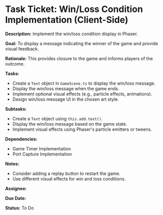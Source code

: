 # Task Ticket: Win/Loss Condition Implementation (Client-Side)

**Description:** Implement the win/loss condition display in Phaser.

**Goal:** To display a message indicating the winner of the game and provide visual feedback.

**Rationale:** This provides closure to the game and informs players of the outcome.

**Tasks:**

*   Create a `Text` object in `GameScene.ts` to display the win/loss message.
*   Display the win/loss message when the game ends.
*   Implement optional visual effects (e.g., particle effects, animations).
*   Design win/loss message UI in the chosen art style.

**Subtasks:**

*   Create a `Text` object using `this.add.text()`.
*   Display the win/loss message based on the game state.
*   Implement visual effects using Phaser's particle emitters or tweens.

**Dependencies:**

*   Game Timer Implementation
*   Port Capture Implementation

**Notes:**

*   Consider adding a replay button to restart the game.
*   Use different visual effects for win and loss conditions.

**Assignee:**

**Due Date:**

**Status:** To Do